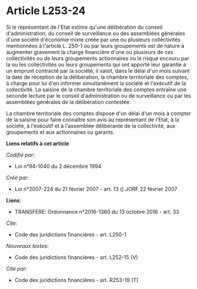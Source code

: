 # Article L253-24

Si le représentant de l'Etat estime qu'une délibération du conseil d'administration, du conseil de surveillance ou des
assemblées générales d'une société d'économie mixte créée par une ou plusieurs collectivités mentionnées à l'article L. 250-1
ou par leurs groupements est de nature à augmenter gravement la charge financière d'une ou plusieurs de ces collectivités ou
de leurs groupements actionnaires ou le risque encouru par la ou les collectivités ou leurs groupements qui ont apporté leur
garantie à un emprunt contracté par la société, il saisit, dans le délai d'un mois suivant la date de réception de la
délibération, la chambre territoriale des comptes, à charge pour lui d'en informer simultanément la société et l'exécutif de
la collectivité. La saisine de la chambre territoriale des comptes entraîne une seconde lecture par le conseil
d'administration ou de surveillance ou par les assemblées générales de la délibération contestée.

La chambre territoriale des comptes dispose d'un délai d'un mois à compter de la saisine pour faire connaître son avis au
représentant de l'Etat, à la société, à l'exécutif et à l'assemblée délibérante de la collectivité, aux groupements et aux
actionnaires ou garants.

**Liens relatifs à cet article**

_Codifié par_:

  - Loi n°94-1040 du 2 décembre 1994

_Créé par_:

  - Loi n°2007-224 du 21 février 2007 - art. 13 () JORF 22 février 2007

**Liens**:

  - TRANSFERE: Ordonnance n°2016-1360 du 13 octobre 2016 - art. 33

_Cite_:

  - Code des juridictions financières - art. L250-1

_Nouveaux textes_:

  - Code des juridictions financières - art. L252-15 (V)

_Cité par_:

  - Code des juridictions financières - art. R253-19 (T)
